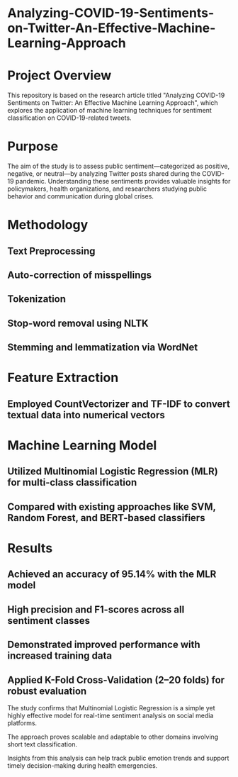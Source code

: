 # Analyzing-COVID-19-Sentiments-on-Twitter-An-Effective-Machine-Learning-Approach

# Project Overview
This repository is based on the research article titled "Analyzing COVID-19 Sentiments on Twitter: An Effective Machine Learning Approach", which explores the application of machine learning techniques for sentiment classification on COVID-19-related tweets.

# Purpose
The aim of the study is to assess public sentiment—categorized as positive, negative, or neutral—by analyzing Twitter posts shared during the COVID-19 pandemic. Understanding these sentiments provides valuable insights for policymakers, health organizations, and researchers studying public behavior and communication during global crises.

# Methodology
## Text Preprocessing

## Auto-correction of misspellings

## Tokenization

## Stop-word removal using NLTK

## Stemming and lemmatization via WordNet

# Feature Extraction

## Employed CountVectorizer and TF-IDF to convert textual data into numerical vectors

# Machine Learning Model

## Utilized Multinomial Logistic Regression (MLR) for multi-class classification

## Compared with existing approaches like SVM, Random Forest, and BERT-based classifiers

# Results
## Achieved an accuracy of 95.14% with the MLR model

## High precision and F1-scores across all sentiment classes

## Demonstrated improved performance with increased training data

## Applied K-Fold Cross-Validation (2–20 folds) for robust evaluation


The study confirms that Multinomial Logistic Regression is a simple yet highly effective model for real-time sentiment analysis on social media platforms.

The approach proves scalable and adaptable to other domains involving short text classification.

Insights from this analysis can help track public emotion trends and support timely decision-making during health emergencies.

